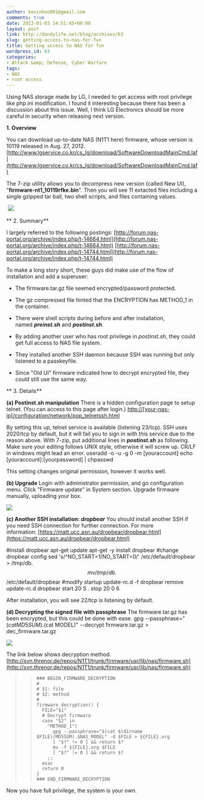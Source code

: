 ```yaml
---
author: kevinkoo001@gmail.com
comments: true
date: 2013-01-03 14:51:45+00:00
layout: post
link: http://dandylife.net/blog/archives/63
slug: getting-access-to-nas-for-fun
title: Getting access to NAS for fun
wordpress_id: 63
categories:
- Attack &amp; Defense, Cyber Warfare
tags:
- NAS
- root access
---
```


Using NAS storage made by LG, I needed to get access with root privilege like php.ini modification.
I found it interesting because there has been a discussion about this issue.
Well, I think LG Electronics should be more careful in security when releasing next version.


**1. Overview**

You can download up-to-date NAS (N1T1 here) firmware, whose version is 10119 released in Aug. 27, 2012.
[http://www.lgservice.co.kr/cs_lg/download/SoftwareDownloadMainCmd.laf](http://www.lgservice.co.kr/cs_lg/download/SoftwareDownloadMainCmd.laf)

The 7-zip utility allows you to decompress new version (called New UI), "**firmware-nt1_10119rfke.bin**".
Then you will see 11 extacted files including a single gzipped tar ball, two shell scripts, and files containing values.


 [![](http://4.bp.blogspot.com/-eyfVQyW6-TQ/UOTOTc9fyjI/AAAAAAAAAKw/CTZ6wLvtLwA/s1600/list2.jpg)](http://4.bp.blogspot.com/-eyfVQyW6-TQ/UOTOTc9fyjI/AAAAAAAAAKw/CTZ6wLvtLwA/s1600/list2.jpg)


**
2. Summary**

I largely referred to the following postings:
[http://forum.nas-portal.org/archive/index.php/t-14664.html](http://forum.nas-portal.org/archive/index.php/t-14664.html)
[http://forum.nas-portal.org/archive/index.php/t-14744.html](http://forum.nas-portal.org/archive/index.php/t-14744.html)

To make a long story short, these guys did make use of the flow of installation and add a superuser:



	
  * The firmware.tar.gz file seemed encrypted/password protected.

	
  * The gz compressed file hinted that the ENCRYPTION has METHOD_1 in the container.

	
  * There were shell scripts during before and after installation, named _**preinst.sh**_ and _**postinst.sh**_.

	
  * By adding another user who has root privilege in _postinst.sh_, they could get full access to NAS file system.

	
  * They installed another SSH daemon because SSH was running but only listened to a passkeyfile.

	
  * Since "Old UI" firmware indicated how to decrypt encrypted file, they could still use the same way.


**
3. Details**

**(a) Postinst.sh manipulation**
There is a hidden configuration page to setup telnet. (You can access to this page after login.)
[http://[your-nas-ip]/configuration/network/pop_telnetssh.html](http://[your-nas-ip]/configuration/network/pop_telnetssh.html)

By setting this up, telnet service is available (listening 23/tcp). SSH uses 2020/tcp by default, but it will fail you to sign in with this service due to the reason above. With 7-zip, put additional lines in _**postinst.sh**_ as following. Make sure your editing follows UNIX style, otherwise it will screw up. CR/LF in windows might lead an error.
useradd -o -u -g 0 -m [youraccount]
echo [youraccount]:[yourpassword] | chpasswd

This setting changes original permission, however it works well.

**(b) Upgrade**
Login with administrator permission, and go configuration menu.
Click "Firmware update" in System section. Upgrade firmware manually, uploading your box.


[![](http://1.bp.blogspot.com/-gKdSRiYXbEM/UOTORQ8LQdI/AAAAAAAAAKo/3BAoZsWVN4M/s1600/upgrade.jpg)](http://1.bp.blogspot.com/-gKdSRiYXbEM/UOTORQ8LQdI/AAAAAAAAAKo/3BAoZsWVN4M/s1600/upgrade.jpg)


**(c) Another SSH installation: _dropbear_**
You should install another SSH if you need SSH connection for further connection.
For more information: [https://matt.ucc.asn.au/dropbear/dropbear.html](https://matt.ucc.asn.au/dropbear/dropbear.html)

#install dropbear
apt-get update
apt-get -y install dropbear
#change dropbear config
sed 's/^NO_START=1/NO_START=0/' /etc/default/dropbear > /tmp/db.$$
mv /tmp/db.$$ /etc/default/dropbear
#modify startup
update-rc.d -f dropbear remove
update-rc.d dropbear start 20 S . stop 20 0 6

After installation, you will see 22/tcp is listening by default.

**(d) Decrypting the signed file with passphrase**
The firmware.tar.gz has been encrypted, but this could be done with ease.
gpg --passphrase="$(cat MD5SUM).$(cat MODEL)" --decrypt firmware.tar.gz > dec_firmware.tar.gz


[![](http://3.bp.blogspot.com/-qxPdP6G9DUc/UOTVFrnLf4I/AAAAAAAAALA/3rmnjAuyyLk/s1600/gpg.jpg)](http://3.bp.blogspot.com/-qxPdP6G9DUc/UOTVFrnLf4I/AAAAAAAAALA/3rmnjAuyyLk/s1600/gpg.jpg)


The link below shows decryption method.
[http://svn.threnor.de/repos/N1T1/trunk/firmware/usr/lib/nas/firmware.sh](http://svn.threnor.de/repos/N1T1/trunk/firmware/usr/lib/nas/firmware.sh)


<blockquote>

>     
>     ### BEGIN_FIRMWARE_DECRYPTION
>     #
>     # $1: file
>     # $2: method
>     #
>     firmware_decryption() {
>       FILE="$1"
>       # Decrypt firmware
>       case "$2" in 
>         "METHOD_1")
>           gpg --passphrase="$(cat $(dirname $FILE)/MD5SUM).$NAS_MODEL" -d $FILE > ${FILE}.org
>           [ "$?" != 0 ] && return $?
>           mv -f ${FILE}.org $FILE
>           [ "$?" != 0 ] && return $?
>         ;;
>       esac
>       return 0
>     }
>     ### END_FIRMWARE_DECRYPTION
> 
> 
</blockquote>


Now you have full privilege, the system is your own.


